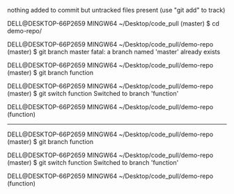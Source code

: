 
nothing added to commit but untracked files present (use "git add" to track)

DELL@DESKTOP-66P2659 MINGW64 ~/Desktop/code_pull (master)
$ cd demo-repo/

DELL@DESKTOP-66P2659 MINGW64 ~/Desktop/code_pull/demo-repo (master)
$ git branch master
fatal: a branch named 'master' already exists

DELL@DESKTOP-66P2659 MINGW64 ~/Desktop/code_pull/demo-repo (master)
$ git branch function

DELL@DESKTOP-66P2659 MINGW64 ~/Desktop/code_pull/demo-repo (master)
$ git switch function
Switched to branch 'function'

DELL@DESKTOP-66P2659 MINGW64 ~/Desktop/code_pull/demo-repo (function)

---------------------------------------------------------------------------

DELL@DESKTOP-66P2659 MINGW64 ~/Desktop/code_pull/demo-repo (master)
$ git branch function

DELL@DESKTOP-66P2659 MINGW64 ~/Desktop/code_pull/demo-repo (master)
$ git switch function
Switched to branch 'function'

DELL@DESKTOP-66P2659 MINGW64 ~/Desktop/code_pull/demo-repo (function)